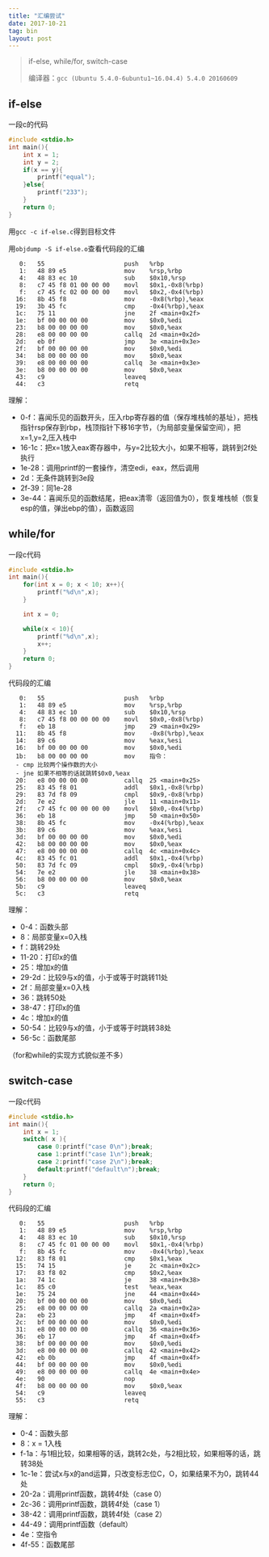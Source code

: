 ```yaml
---
title: "汇编尝试"
date: 2017-10-21
tag: bin
layout: post
---
```


> if-else, while/for, switch-case
>
> 编译器：`gcc (Ubuntu 5.4.0-6ubuntu1~16.04.4) 5.4.0 20160609`


## if-else
一段c的代码
```c
#include <stdio.h>
int main(){
	int x = 1;
	int y = 2;
	if(x == y){
		printf("equal");
	}else{
		printf("233");
	}
	return 0;
}
```
用`gcc -c if-else.c`得到目标文件

用`objdump -S if-else.o`查看代码段的汇编

```
   0:	55                   	push   %rbp
   1:	48 89 e5             	mov    %rsp,%rbp
   4:	48 83 ec 10          	sub    $0x10,%rsp
   8:	c7 45 f8 01 00 00 00 	movl   $0x1,-0x8(%rbp)
   f:	c7 45 fc 02 00 00 00 	movl   $0x2,-0x4(%rbp)
  16:	8b 45 f8             	mov    -0x8(%rbp),%eax
  19:	3b 45 fc             	cmp    -0x4(%rbp),%eax
  1c:	75 11                	jne    2f <main+0x2f>
  1e:	bf 00 00 00 00       	mov    $0x0,%edi
  23:	b8 00 00 00 00       	mov    $0x0,%eax
  28:	e8 00 00 00 00       	callq  2d <main+0x2d>
  2d:	eb 0f                	jmp    3e <main+0x3e>
  2f:	bf 00 00 00 00       	mov    $0x0,%edi
  34:	b8 00 00 00 00       	mov    $0x0,%eax
  39:	e8 00 00 00 00       	callq  3e <main+0x3e>
  3e:	b8 00 00 00 00       	mov    $0x0,%eax
  43:	c9                   	leaveq 
  44:	c3                   	retq   
```

理解：

- 0-f：喜闻乐见的函数开头，压入rbp寄存器的值（保存堆栈帧的基址），把栈指针rsp保存到rbp，栈顶指针下移16字节，（为局部变量保留空间），把x=1,y=2,压入栈中
- 16-1c：把x=1放入eax寄存器中，与y=2比较大小，如果不相等，跳转到2f处执行
- 1e-28：调用printf的一套操作，清空edi，eax，然后调用
- 2d：无条件跳转到3e段
- 2f-39：同1e-28
- 3e-44：喜闻乐见的函数结尾，把eax清零（返回值为0），恢复堆栈帧（恢复esp的值，弹出ebp的值），函数返回

## while/for
一段c代码

```c
#include <stdio.h>
int main(){
	for(int x = 0; x < 10; x++){
		printf("%d\n",x);
	}

	int x = 0;

	while(x < 10){
		printf("%d\n",x);
		x++;
	}
	return 0;
}
```

代码段的汇编

```
   0:	55                   	push   %rbp
   1:	48 89 e5             	mov    %rsp,%rbp
   4:	48 83 ec 10          	sub    $0x10,%rsp
   8:	c7 45 f8 00 00 00 00 	movl   $0x0,-0x8(%rbp)
   f:	eb 18                	jmp    29 <main+0x29>
  11:	8b 45 f8             	mov    -0x8(%rbp),%eax
  14:	89 c6                	mov    %eax,%esi
  16:	bf 00 00 00 00       	mov    $0x0,%edi
  1b:	b8 00 00 00 00       	mov    指令：
  - cmp 比较两个操作数的大小
  - jne 如果不相等的话就跳转$0x0,%eax
  20:	e8 00 00 00 00       	callq  25 <main+0x25>
  25:	83 45 f8 01          	addl   $0x1,-0x8(%rbp)
  29:	83 7d f8 09          	cmpl   $0x9,-0x8(%rbp)
  2d:	7e e2                	jle    11 <main+0x11>
  2f:	c7 45 fc 00 00 00 00 	movl   $0x0,-0x4(%rbp)
  36:	eb 18                	jmp    50 <main+0x50>
  38:	8b 45 fc             	mov    -0x4(%rbp),%eax
  3b:	89 c6                	mov    %eax,%esi
  3d:	bf 00 00 00 00       	mov    $0x0,%edi
  42:	b8 00 00 00 00       	mov    $0x0,%eax
  47:	e8 00 00 00 00       	callq  4c <main+0x4c>
  4c:	83 45 fc 01          	addl   $0x1,-0x4(%rbp)
  50:	83 7d fc 09          	cmpl   $0x9,-0x4(%rbp)
  54:	7e e2                	jle    38 <main+0x38>
  56:	b8 00 00 00 00       	mov    $0x0,%eax
  5b:	c9                   	leaveq 
  5c:	c3                   	retq   
```

理解：
- 0-4：函数头部
- 8：局部变量x=0入栈
- f：跳转29处
- 11-20：打印x的值
- 25：增加x的值
- 29-2d：比较9与x的值，小于或等于时跳转11处
- 2f：局部变量x=0入栈
- 36：跳转50处
- 38-47：打印x的值
- 4c：增加x的值
- 50-54：比较9与x的值，小于或等于时跳转38处
- 56-5c：函数尾部

（for和while的实现方式貌似差不多）

## switch-case
一段c代码
```c
#include <stdio.h>
int main(){
	int x = 1;
	switch( x ){
		case 0:printf("case 0\n");break;
		case 1:printf("case 1\n");break;
		case 2:printf("case 2\n");break;
		default:printf("default\n");break;
	}
	return 0;
}
```

代码段的汇编
```
   0:	55                   	push   %rbp
   1:	48 89 e5             	mov    %rsp,%rbp
   4:	48 83 ec 10          	sub    $0x10,%rsp
   8:	c7 45 fc 01 00 00 00 	movl   $0x1,-0x4(%rbp)
   f:	8b 45 fc             	mov    -0x4(%rbp),%eax
  12:	83 f8 01             	cmp    $0x1,%eax
  15:	74 15                	je     2c <main+0x2c>
  17:	83 f8 02             	cmp    $0x2,%eax
  1a:	74 1c                	je     38 <main+0x38>
  1c:	85 c0                	test   %eax,%eax
  1e:	75 24                	jne    44 <main+0x44>
  20:	bf 00 00 00 00       	mov    $0x0,%edi
  25:	e8 00 00 00 00       	callq  2a <main+0x2a>
  2a:	eb 23                	jmp    4f <main+0x4f>
  2c:	bf 00 00 00 00       	mov    $0x0,%edi
  31:	e8 00 00 00 00       	callq  36 <main+0x36>
  36:	eb 17                	jmp    4f <main+0x4f>
  38:	bf 00 00 00 00       	mov    $0x0,%edi
  3d:	e8 00 00 00 00       	callq  42 <main+0x42>
  42:	eb 0b                	jmp    4f <main+0x4f>
  44:	bf 00 00 00 00       	mov    $0x0,%edi
  49:	e8 00 00 00 00       	callq  4e <main+0x4e>
  4e:	90                   	nop
  4f:	b8 00 00 00 00       	mov    $0x0,%eax
  54:	c9                   	leaveq 
  55:	c3                   	retq   
```

理解：
- 0-4：函数头部
- 8：x = 1入栈
- f-1a：与1相比较，如果相等的话，跳转2c处，与2相比较，如果相等的话，跳转38处
- 1c-1e：尝试x与x的and运算，只改变标志位C，O，如果结果不为0，跳转44处
- 20-2a：调用printf函数，跳转4f处（case 0）
- 2c-36：调用printf函数，跳转4f处（case 1）
- 38-42：调用printf函数，跳转4f处（case 2）
- 44-49：调用printf函数（default）
- 4e：空指令
- 4f-55：函数尾部

